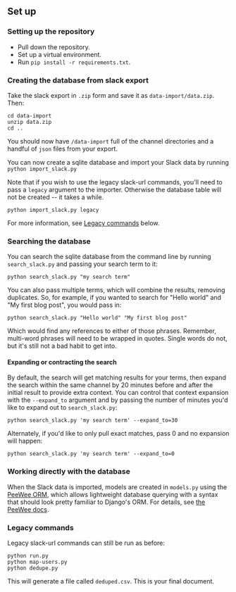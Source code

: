 ## Set up

### Setting up the repository

* Pull down the repository.
* Set up a virtual environment.
* Run `pip install -r requirements.txt`.

### Creating the database from slack export

Take the slack export in `.zip` form and save it as `data-import/data.zip`. Then:

```
cd data-import
unzip data.zip
cd ..
```

You should now have `/data-import` full of the channel directories and a handful of `json` files from your export.

You can now create a sqlite database and import your Slack data by running `python import_slack.py`

Note that if you wish to use the legacy slack-url commands, you'll need to pass a `legacy` argument to the importer.
Otherwise the database table will not be created -- it takes a while.

`python import_slack.py legacy`

For more information, see [Legacy commands](#legacy-commands) below.


### Searching the database

You can search the sqlite database from the command line by running `search_slack.py` and passing your search term to it:

`python search_slack.py "my search term"`

You can also pass multiple terms, which will combine the results, removing duplicates. So, for example, if you wanted to search for 
"Hello world" and "My first blog post", you would pass in:

`python search_slack.py "Hello world" "My first blog post"`

Which would find any references to either of those phrases. Remember, multi-word phrases will need to be wrapped in quotes. 
Single words do not, but it's still not a bad habit to get into.


#### Expanding or contracting the search

By default, the search will get matching results for your terms, then expand the search within the same channel by 20 minutes 
before and after the initial result to provide extra context. You can control that context expansion with the `--expand_to` argument
and by passing the number of minutes you'd like to expand out to `search_slack.py`:

`python search_slack.py 'my search term' --expand_to=30`

Alternately, if you'd like to only pull exact matches, pass 0 and no expansion will happen:

`python search_slack.py 'my search term' --expand_to=0`


### Working directly with the database
When the Slack data is imported, models are created in `models.py` using the [PeeWee ORM](http://docs.peewee-orm.com/en/latest/index.html), 
which allows lightweight database querying with a syntax that should look pretty familiar to Django's ORM. 
For details, see [the PeeWee docs](http://docs.peewee-orm.com/en/latest/peewee/quickstart.html#retrieving-data).


### Legacy commands

Legacy slack-url commands can still be run as before:

```
python run.py
python map-users.py
python dedupe.py
```

This will generate a file called `deduped.csv`. This is your final document.
